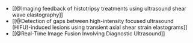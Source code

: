 - [[@Imaging feedback of histotripsy treatments using ultrasound shear wave elastography]]
- [[@Detection of gaps between high-intensity focused ultrasound (HIFU)-induced lesions using transient axial shear strain elastograms]]
- [[@Real-Time Image Fusion Involving Diagnostic Ultrasound]]